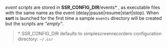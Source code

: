 
*event scripts* are stored in 
**SSR\_CONFIG\_DIR**/events\* ,
as executable files with the same name as the
event (delay|pause|resume|start|stop).
When **ssrt** is launched for the first time a sample
`events` directory will be created but
the scripts are *"empty"*.

> \* SSR\_CONFIG\_DIR defaults to simplescreenrecorders
> configuration directory: `~/.ssr`

